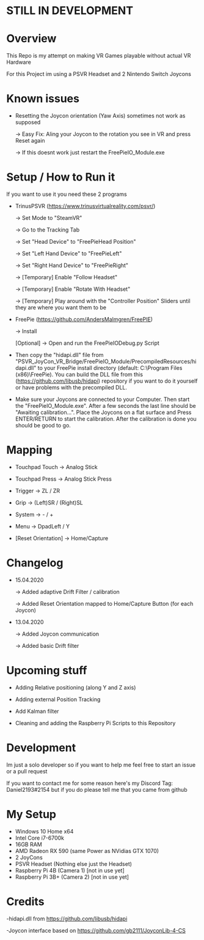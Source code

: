 # STILL IN DEVELOPMENT

# Overview

This Repo is my attempt on making VR Games playable without actual VR Hardware

For this Project im using a PSVR Headset and 2 Nintendo Switch Joycons


# Known issues

- Resetting the Joycon orientation (Yaw Axis) sometimes not work as supposed

    -> Easy Fix: Aling your Joycon to the rotation you see in VR and press Reset again
    
    -> If this doesnt work just restart the FreePieIO_Module.exe


# Setup / How to Run it

If you want to use it you need these 2 programs

- TrinusPSVR (https://www.trinusvirtualreality.com/psvr/)

    -> Set Mode to "SteamVR"
    
    -> Go to the Tracking Tab
    
    -> Set "Head Device" to "FreePieHead Position"
    
    -> Set "Left Hand Device" to "FreePieLeft"
    
    -> Set "Right Hand Device" to "FreePieRight"
    
    -> [Temporary] Enable "Follow Headset"
    
    -> [Temporary] Enable "Rotate With Headset"
    
    -> [Temporary] Play around with the "Controller Position" Sliders until they are where you want them to be
    
- FreePie (https://github.com/AndersMalmgren/FreePIE)

    -> Install
    
    [Optional] -> Open and run the FreePieIODebug.py Script
    
    
- Then copy the "hidapi.dll" file from "PSVR_JoyCon_VR_Bridge/FreePieIO_Module/PrecompiledResources/hidapi.dll" to your FreePie install directory (default: C:\Program Files (x86)\FreePie\). You can build the DLL file from this (https://github.com/libusb/hidapi) repository if you want to do it yourself or have problems with the precompiled DLL.

- Make sure your Joycons are connected to your Computer. Then start the "FreePieIO_Module.exe". After a few seconds the last line should be "Awaiting calibration...". Place the Joycons on a flat surface and Press ENTER/RETURN to start the calibration. After the calibration is done you should be good to go.


# Mapping

- Touchpad Touch -> Analog Stick

- Touchpad Press -> Analog Stick Press

- Trigger -> ZL / ZR

- Grip -> (Left)SR / (Right)SL

- System -> - / +

- Menu -> DpadLeft / Y

- [Reset Orientation] -> Home/Capture


# Changelog

- 15.04.2020

    -> Added adaptive Drift Filter / calibration
    
    -> Added Reset Orientation mapped to Home/Capture Button (for each Joycon)


- 13.04.2020
    
    -> Added Joycon communication
    
    -> Added basic Drift filter

# Upcoming stuff

- Adding Relative positioning (along Y and Z axis)

- Adding external Position Tracking

- Add Kalman filter

- Cleaning and adding the Raspberry Pi Scripts to this Repository



# Development
Im just a solo developer so if you want to help me feel free to start an issue or a pull request

If you want to contact me for some reason here's my Discord Tag: Daniel2193#2154 but if you do please tell me that you came from github


# My Setup
- Windows 10 Home x64
- Intel Core i7-6700k
- 16GB RAM
- AMD Radeon RX 590 (same Power as NVidias GTX 1070)
- 2 JoyCons
- PSVR Headset (Nothing else just the Headset)
- Raspberry Pi 4B (Camera 1) [not in use yet]
- Raspberry Pi 3B+ (Camera 2) [not in use yet]


# Credits

-hidapi.dll from https://github.com/libusb/hidapi

-Joycon interface based on https://github.com/gb2111/JoyconLib-4-CS
